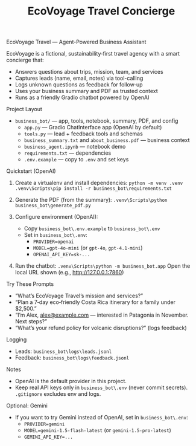 ﻿---
title: EcoVoyage Travel Concierge
emoji: 🌿
colorFrom: green
colorTo: blue
sdk: gradio
app_file: app.py
pinned: false
---

EcoVoyage Travel — Agent-Powered Business Assistant

EcoVoyage is a fictional, sustainability‑first travel agency with a smart concierge that:
- Answers questions about trips, mission, team, and services
- Captures leads (name, email, notes) via tool-calling
- Logs unknown questions as feedback for follow‑up
- Uses your business summary and PDF as trusted context
- Runs as a friendly Gradio chatbot powered by OpenAI

Project Layout
- `business_bot/` — app, tools, notebook, summary, PDF, and config
  - `app.py` — Gradio ChatInterface app (OpenAI by default)
  - `tools.py` — lead + feedback tools and schemas
  - `business_summary.txt` and `about_business.pdf` — business context
  - `business_agent.ipynb` — notebook demo
  - `requirements.txt` — dependencies
  - `.env.example` — copy to `.env` and set keys

Quickstart (OpenAI)
1) Create a virtualenv and install dependencies:
   `python -m venv .venv`
   `.venv\Scripts\pip install -r business_bot\requirements.txt`

2) Generate the PDF (from the summary):
   `.venv\Scripts\python business_bot\generate_pdf.py`

3) Configure environment (OpenAI):
   - Copy `business_bot\.env.example` to `business_bot\.env`
   - Set in `business_bot\.env`:
     - `PROVIDER=openai`
     - `MODEL=gpt-4o-mini` (or `gpt-4o`, `gpt-4.1-mini`)
     - `OPENAI_API_KEY=sk-...`

4) Run the chatbot:
   `.venv\Scripts\python -m business_bot.app`
   Open the local URL shown (e.g., http://127.0.0.1:7860)

Try These Prompts
- “What’s EcoVoyage Travel’s mission and services?”
- “Plan a 7‑day eco‑friendly Costa Rica itinerary for a family under $2,500.”
- “I’m Alex, alex@example.com — interested in Patagonia in November. Next steps?”
- “What’s your refund policy for volcanic disruptions?” (logs feedback)

Logging
- Leads: `business_bot\logs\leads.jsonl`
- Feedback: `business_bot\logs\feedback.jsonl`

Notes
- OpenAI is the default provider in this project.
- Keep real API keys only in `business_bot\.env` (never commit secrets). `.gitignore` excludes env and logs.

Optional: Gemini
- If you want to try Gemini instead of OpenAI, set in `business_bot\.env`:
  - `PROVIDER=gemini`
  - `MODEL=gemini-1.5-flash-latest` (or `gemini-1.5-pro-latest`)
  - `GEMINI_API_KEY=...`

